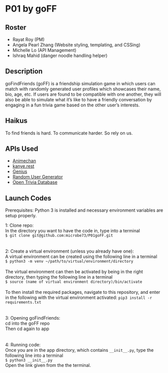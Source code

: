 # P01 by goFF

## Roster
* Rayat Roy (PM)
* Angela Pearl Zhang (Website styling, templating, and CSSing)
* Michelle Lo (API Management)
* Ishraq Mahid (danger noodle handling helper)

## Description
goFindFriends (goFF) is a friendship simulation game in which users can match with randomly generated user profiles which showcases their name, bio, age, etc. If users are found to be compatible with one another, they will also be able to simulate what it’s like to have a friendly conversation by engaging in a fun trivia game based on the other user’s interests.

## Haikus
To find friends is hard.
To communicate harder.
So rely on us.

## APIs Used
* [Animechan](https://github.com/stuy-softdev/notes-and-code/blob/main/api_kb/411_on_Animechan.md)
* [kanye.rest](https://github.com/stuy-softdev/notes-and-code/blob/main/api_kb/411_on_kanye.rest.md)
* [Genius](https://github.com/stuy-softdev/notes-and-code/blob/main/api_kb/411_on_Genius.md)
* [Random User Generator](https://github.com/stuy-softdev/notes-and-code/blob/main/api_kb/411_on_RandomUserGenerator.md)
* [Open Trivia Database](https://github.com/stuy-softdev/notes-and-code/blob/main/api_kb/411_on_OpenTrivia.md)

## Launch Codes
Prerequisites:
    Python 3 is installed and necessary environment variables are setup properly.

1: Clone repo:
    <br>
    In the directory you want to have the code in, type into a terminal
    <br>
    ```
    $ git clone git@github.com:microbe73/P01goFF.git
    ```
    <br>
    <br>
    <br>
2: Create a virtual environment (unless you already have one):
    <br>
    A virtual environment can be created using the following line in a terminal 
    <br>
    ```
    $ python3 -m venv ~/path/to/virtual/environment/directory
    ```
    <br>
    <br>
    The virtual environment can then be activated by being in the right directory, then typing the following line in a terminal
    <br>
    ```
    $ source (name of virtual environment directory)/bin/activate
    ```
    <br>
    <br>
    To then install the required packages, navigate to this repository, and enter in the following with the virtual environment activated:
    ```
    pip3 install -r requirements.txt
    ```
    <br>
    <br>
    <br>
3: Opening goFindFriends:
    <br>
    cd into the goFF repo
    <br>
    Then cd again to app 
    <br>
    <br>
    <br>
4: Running code:
    <br>
    Once you are in the app directory, which contains ```__init__.py```, type the following line into a terminal
    <br>
    ```
    $ python3 __init__.py 
    ```
    <br>
    Open the link given from the the terminal.
